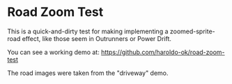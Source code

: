 Road Zoom Test
==============

This is a quick-and-dirty test for making implementing a zoomed-sprite-road effect, like those seem in Outrunners or Power Drift.

You can see a working demo at: https://github.com/haroldo-ok/road-zoom-test

The road images were taken from the "driveway" demo.
